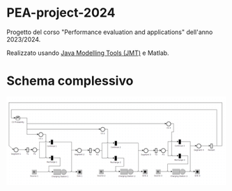 # PEA-project-2024
Progetto del corso "Performance evaluation and applications" dell'anno 2023/2024.

Realizzato usando [Java Modelling Tools (JMT)](https://jmt.sourceforge.net/) e Matlab.

# Schema complessivo
![Graph_Scheme](./resources/Graph_Scheme.png)
